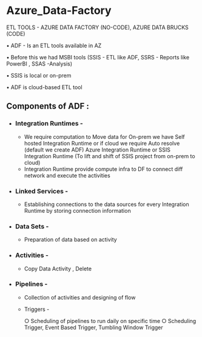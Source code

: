 # Azure_Data-Factory

ETL TOOLS - AZURE DATA FACTORY (NO-CODE), AZURE DATA BRUCKS (CODE)

• ADF - Is an ETL tools available in AZ 

• Before this we had MSBI tools (SSIS - ETL like ADF, SSRS - Reports like PowerBI , SSAS -Analysis)  

• SSIS is local or on-prem 

• ADF is cloud-based ETL tool
	
	
## Components of ADF :


- ### Integration Runtimes - 
	
	- We require computation to Move data for On-prem we have Self hosted Integration Runtime or if cloud we require Auto resolve (default we create ADF) Azure Integration Runtime or SSIS Integration Runtime (To lift and shift of SSIS project from on-prem to cloud)
	- Integration Runtime provide compute infra to DF to connect diff network and execute the activities
		
- ### Linked Services -  

  	- Establishing connections to the data sources for every Integration Runtime by storing connection information
	
- ### Data Sets -

	- Preparation of data based on activity 
		
- ### Activities - 
	
	- Copy Data Activity , Delete 
		
- ### Pipelines -

	- Collection of activities and designing of flow
	
	- Triggers - 

		○ Scheduling of pipelines to run daily on specific time
		○ Scheduling Trigger, Event Based Trigger, Tumbling Window Trigger 
